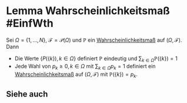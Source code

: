 # Lemma Wahrscheinlichkeitsmaß #EinfWth
Sei $\Omega=\{1,\dots,N\}$, $\mathscr{F}=\mathcal{P}(\Omega)$ und $\mathbb{P}$ ein [Wahrscheinlichkeitsmaß](Wahrscheinlichkeitsma%C3%9Fe.md) auf $(\Omega,\mathscr{F})$. Dann
-  Die Werte $\{P(\{k\}),k\in\Omega\}$ definiert $\mathbb{P}$ eindeutig und $\sum_{k\in\Omega}\mathbb{P}(\{k\})=1$
-  Jede Wahl von $p_k\geq 0,k\in\Omega$ mit $\sum_{k\in\Omega}p_k=1$ definiert ein [Wahrscheinlichkeitsmaß](Wahrscheinlichkeitsma%C3%9Fe.md) auf $(\Omega,\mathscr{F})$ mit $\mathbb{P}(\{k\})=p_k$.
## Siehe auch